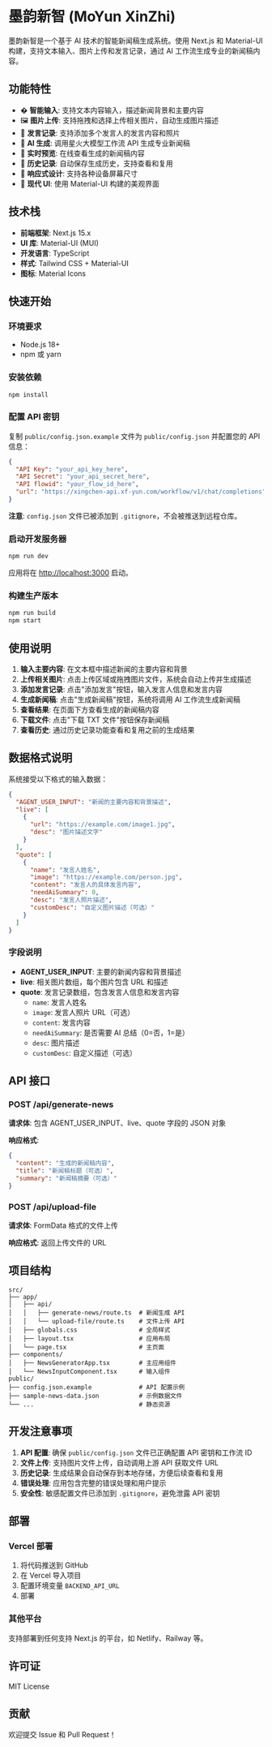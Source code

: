 # 墨韵新智 (MoYun XinZhi)

墨韵新智是一个基于 AI 技术的智能新闻稿生成系统。使用 Next.js 和 Material-UI 构建，支持文本输入、图片上传和发言记录，通过 AI 工作流生成专业的新闻稿内容。

## 功能特性

- � **智能输入**: 支持文本内容输入，描述新闻背景和主要内容
- 🖼️ **图片上传**: 支持拖拽和选择上传相关图片，自动生成图片描述
- 🎤 **发言记录**: 支持添加多个发言人的发言内容和照片
- 🤖 **AI 生成**: 调用星火大模型工作流 API 生成专业新闻稿
- 📄 **实时预览**: 在线查看生成的新闻稿内容
- 💾 **历史记录**: 自动保存生成历史，支持查看和复用
- 📱 **响应式设计**: 支持各种设备屏幕尺寸
- 🎨 **现代 UI**: 使用 Material-UI 构建的美观界面

## 技术栈

- **前端框架**: Next.js 15.x
- **UI 库**: Material-UI (MUI)
- **开发语言**: TypeScript
- **样式**: Tailwind CSS + Material-UI
- **图标**: Material Icons

## 快速开始

### 环境要求

- Node.js 18+ 
- npm 或 yarn

### 安装依赖

```bash
npm install
```

### 配置 API 密钥

复制 `public/config.json.example` 文件为 `public/config.json` 并配置您的 API 信息：

```json
{
  "API Key": "your_api_key_here",
  "API Secret": "your_api_secret_here", 
  "API flowid": "your_flow_id_here",
  "url": "https://xingchen-api.xf-yun.com/workflow/v1/chat/completions"
}
```

**注意**: `config.json` 文件已被添加到 `.gitignore`，不会被推送到远程仓库。

### 启动开发服务器

```bash
npm run dev
```

应用将在 [http://localhost:3000](http://localhost:3000) 启动。

### 构建生产版本

```bash
npm run build
npm start
```

## 使用说明

1. **输入主要内容**: 在文本框中描述新闻的主要内容和背景
2. **上传相关图片**: 点击上传区域或拖拽图片文件，系统会自动上传并生成描述
3. **添加发言记录**: 点击"添加发言"按钮，输入发言人信息和发言内容
4. **生成新闻稿**: 点击"生成新闻稿"按钮，系统将调用 AI 工作流生成新闻稿
5. **查看结果**: 在页面下方查看生成的新闻稿内容
6. **下载文件**: 点击"下载 TXT 文件"按钮保存新闻稿
7. **查看历史**: 通过历史记录功能查看和复用之前的生成结果

## 数据格式说明

系统接受以下格式的输入数据：

```json
{
  "AGENT_USER_INPUT": "新闻的主要内容和背景描述",
  "live": [
    {
      "url": "https://example.com/image1.jpg",
      "desc": "图片描述文字"
    }
  ],
  "quote": [
    {
      "name": "发言人姓名",
      "image": "https://example.com/person.jpg",
      "content": "发言人的具体发言内容",
      "needAiSummary": 0,
      "desc": "发言人照片描述",
      "customDesc": "自定义图片描述（可选）"
    }
  ]
}
```

### 字段说明

- **AGENT_USER_INPUT**: 主要的新闻内容和背景描述
- **live**: 相关图片数组，每个图片包含 URL 和描述
- **quote**: 发言记录数组，包含发言人信息和发言内容
  - `name`: 发言人姓名
  - `image`: 发言人照片 URL（可选）
  - `content`: 发言内容
  - `needAiSummary`: 是否需要 AI 总结（0=否，1=是）
  - `desc`: 图片描述
  - `customDesc`: 自定义描述（可选）

## API 接口

### POST /api/generate-news

**请求体**: 包含 AGENT_USER_INPUT、live、quote 字段的 JSON 对象

**响应格式**:
```json
{
  "content": "生成的新闻稿内容",
  "title": "新闻稿标题（可选）",
  "summary": "新闻稿摘要（可选）"
}
```

### POST /api/upload-file

**请求体**: FormData 格式的文件上传

**响应格式**: 返回上传文件的 URL

## 项目结构

```
src/
├── app/
│   ├── api/
│   │   ├── generate-news/route.ts  # 新闻生成 API
│   │   └── upload-file/route.ts    # 文件上传 API
│   ├── globals.css                 # 全局样式
│   ├── layout.tsx                  # 应用布局
│   └── page.tsx                    # 主页面
├── components/
│   ├── NewsGeneratorApp.tsx        # 主应用组件
│   └── NewsInputComponent.tsx      # 输入组件
public/
├── config.json.example             # API 配置示例
├── sample-news-data.json           # 示例数据文件
└── ...                             # 静态资源
```

## 开发注意事项

1. **API 配置**: 确保 `public/config.json` 文件已正确配置 API 密钥和工作流 ID
2. **文件上传**: 支持图片文件上传，自动调用上游 API 获取文件 URL
3. **历史记录**: 生成结果会自动保存到本地存储，方便后续查看和复用
4. **错误处理**: 应用包含完整的错误处理和用户提示
5. **安全性**: 敏感配置文件已添加到 `.gitignore`，避免泄露 API 密钥

## 部署

### Vercel 部署

1. 将代码推送到 GitHub
2. 在 Vercel 导入项目
3. 配置环境变量 `BACKEND_API_URL`
4. 部署

### 其他平台

支持部署到任何支持 Next.js 的平台，如 Netlify、Railway 等。

## 许可证

MIT License

## 贡献

欢迎提交 Issue 和 Pull Request！

